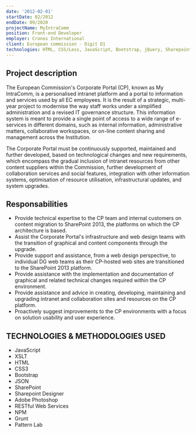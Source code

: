 ```yaml
---
date: '2012-02-01'
startDate: 02/2012
endDate: 09/2020
projectName: MyIntraComm
position: Front-end Developer
employer: Cronos International
client: European commission - Digit D1
technologies: HTML, CSS/Less, JavaScript, Bootstrap, jQuery, Sharepoint
---
```


## Project description

The European Commission's Corporate Portal (CP), known as My IntraComm, is a personalised intranet platform and a portal to information and services used by all EC employees. It is the result of a strategic, multi-year project to modernise the way staff works under a simplified administration and a revised IT governance structure. This information system is meant to provide a single point of access to a wide range of e-services in different domains, such as internal information, administrative matters, collaborative workspaces, or on-line content sharing and management across the Institution. 

The Corporate Portal must be continuously supported, maintained and further developed, based on technological changes and new requirements, which encompass the gradual inclusion of intranet resources from other content suppliers within the Commission, further development of collaboration services and social features, integration with other information systems, optimisation of resource utilisation, infrastructural updates, and system upgrades.

## Responsabilities

- Provide technical expertise to the CP team and internal customers on content migration to SharePoint 2013, the platforms on which the CP architecture is based. 
- Assist the Corporate Portal's infrastructure and web design teams with the transition of graphical and content components through the upgrade. 
- Provide support and assistance, from a web design perspective, to individual DG web teams as their CP-hosted web sites are transitioned to the SharePoint 2013 platform. 
- Provide assistance with the implementation and documentation of graphical and related technical changes required within the CP environment. 
- Provide assistance and advice in creating, developing, maintaining and upgrading intranet and collaboration sites and resources on the CP platform. 
- Proactively suggest improvements to the CP environments with a focus on solution usability and user experience. 

## TECHNOLOGIES & METHODOLOGIES USED 

- JavaScript
- XSLT
- HTML 
- CSS3 
- Bootstrap 
- JSON 
- SharePoint
- Sharepoint Designer
- Adobe Photoshop
- RESTful Web Services
- NPM
- Grunt 
- Pattern Lab